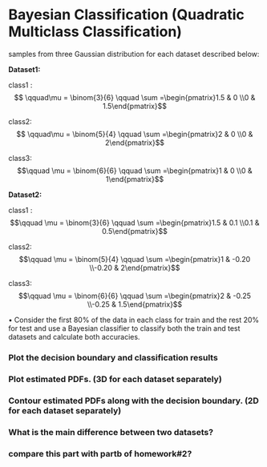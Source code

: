 # Bayesian Classification (Quadratic Multiclass Classification)
samples from three Gaussian distribution for each dataset described below:

**Dataset1:**

class1 :  $$ \qquad\mu = \binom{3}{6} \qquad \sum =\begin{pmatrix}1.5 & 0 \\0 & 1.5\end{pmatrix}$$

class2:  $$ \qquad\mu = \binom{5}{4} \qquad \sum =\begin{pmatrix}2 & 0 \\0 & 2\end{pmatrix}$$

class3:  $$\qquad \mu = \binom{6}{6} \qquad \sum =\begin{pmatrix}1 & 0 \\0 & 1\end{pmatrix}$$

**Dataset2:**

class1 :  $$\qquad \mu = \binom{3}{6} \qquad \sum =\begin{pmatrix}1.5 & 0.1 \\0.1 & 0.5\end{pmatrix}$$

class2:  $$\qquad \mu = \binom{5}{4} \qquad \sum =\begin{pmatrix}1 & -0.20 \\-0.20 & 2\end{pmatrix}$$

class3:  $$\qquad \mu = \binom{6}{6} \qquad \sum =\begin{pmatrix}2 & -0.25 \\-0.25 & 1.5\end{pmatrix}$$

• Consider the first 80% of the data in each class for train and the rest 20% for test and use a Bayesian classifier to classify both the train and test datasets and calculate both accuracies.

### Plot the decision boundary and classification results 

### Plot estimated PDFs. (3D for each dataset separately)

### Contour estimated PDFs along with the decision boundary. (2D for each dataset separately)

### What is the main difference between two datasets? 

### compare this part with partb of homework#2?
